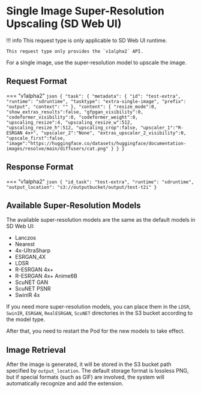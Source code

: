 # Single Image Super-Resolution Upscaling (SD Web UI)

!!! info
    This request type is only applicable to SD Web UI runtime.

    This request type only provides the `v1alpha2` API.

For a single image, use the super-resolution model to upscale the image.

## Request Format

=== "v1alpha2"
    ```json
    {
      "task": {
        "metadata": {
          "id": "test-extra",
          "runtime": "sdruntime",
          "tasktype": "extra-single-image",
          "prefix": "output",
          "context": ""
        },
        "content": {
          "resize_mode":0,
          "show_extras_results":false,
          "gfpgan_visibility":0,
          "codeformer_visibility":0,
          "codeformer_weight":0,
          "upscaling_resize":4,
          "upscaling_resize_w":512,
          "upscaling_resize_h":512,
          "upscaling_crop":false,
          "upscaler_1":"R-ESRGAN 4x+",
          "upscaler_2":"None",
          "extras_upscaler_2_visibility":0,
          "upscale_first":false,
          "image":"https://huggingface.co/datasets/huggingface/documentation-images/resolve/main/diffusers/cat.png"
        }
      }
    }
    ```


## Response Format

=== "v1alpha2"
    ```json
    {
      "id_task": "test-extra",
      "runtime": "sdruntime",
      "output_location": "s3://outputbucket/output/test-t2i"
    }
    ```


## Available Super-Resolution Models

The available super-resolution models are the same as the default models in SD Web UI:

* Lanczos
* Nearest
* 4x-UltraSharp
* ESRGAN_4X
* LDSR
* R-ESRGAN 4x+
* R-ESRGAN 4x+ Anime6B
* ScuNET GAN
* ScuNET PSNR
* SwinIR 4x

If you need more super-resolution models, you can place them in the `LDSR`, `SwinIR`, `ESRGAN`, `RealESRGAN`, `ScuNET` directories in the S3 bucket according to the model type.

After that, you need to restart the Pod for the new models to take effect.

## Image Retrieval

After the image is generated, it will be stored in the S3 bucket path specified by `output_location`. The default storage format is lossless PNG, but if special formats (such as GIF) are involved, the system will automatically recognize and add the extension.